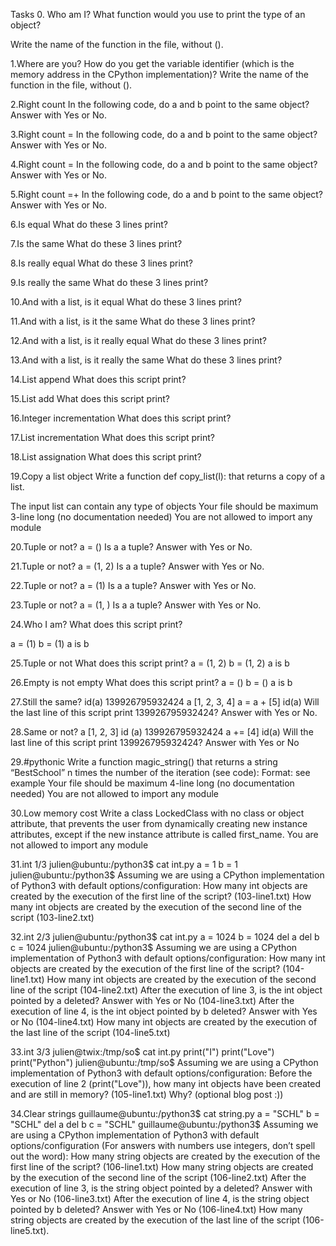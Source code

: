 Tasks 0. Who am I? What function would you use to print the type of an object?

Write the name of the function in the file, without ().

1.Where are you? How do you get the variable identifier (which is the memory address in the CPython implementation)?
Write the name of the function in the file, without ().

2.Right count In the following code, do a and b point to the same object? Answer with Yes or No.

3.Right count = In the following code, do a and b point to the same object? Answer with Yes or No.

4.Right count = In the following code, do a and b point to the same object? Answer with Yes or No.

5.Right count =+ In the following code, do a and b point to the same object? Answer with Yes or No.

6.Is equal What do these 3 lines print?

7.Is the same What do these 3 lines print?

8.Is really equal What do these 3 lines print?

9.Is really the same What do these 3 lines print?

10.And with a list, is it equal What do these 3 lines print?

11.And with a list, is it the same What do these 3 lines print?

12.And with a list, is it really equal What do these 3 lines print?

13.And with a list, is it really the same What do these 3 lines print?

14.List append What does this script print?

15.List add What does this script print?

16.Integer incrementation What does this script print?

17.List incrementation What does this script print?

18.List assignation What does this script print?

19.Copy a list object Write a function def copy_list(l): that returns a copy of a list.

The input list can contain any type of objects Your file should be maximum 3-line long (no documentation needed) You are not allowed to import any module

20.Tuple or not? a = () Is a a tuple? Answer with Yes or No.

21.Tuple or not? a = (1, 2) Is a a tuple? Answer with Yes or No.

22.Tuple or not? a = (1) Is a a tuple? Answer with Yes or No.

23.Tuple or not? a = (1, ) Is a a tuple? Answer with Yes or No.

24.Who I am? What does this script print?

a = (1) b = (1) a is b

25.Tuple or not What does this script print?
a = (1, 2) b = (1, 2) a is b

26.Empty is not empty What does this script print?
a = () b = () a is b

27.Still the same?
id(a) 139926795932424 a [1, 2, 3, 4] a = a + [5] id(a) Will the last line of this script print 139926795932424? Answer with Yes or No.

28.Same or not?
a [1, 2, 3] id (a) 139926795932424 a += [4] id(a) Will the last line of this script print 139926795932424? Answer with Yes or No

29.#pythonic Write a function magic_string() that returns a string “BestSchool” n times the number of the iteration (see code):
Format: see example Your file should be maximum 4-line long (no documentation needed) You are not allowed to import any module

30.Low memory cost Write a class LockedClass with no class or object attribute, that prevents the user from dynamically creating new instance attributes, except if the new instance attribute is called first_name.
You are not allowed to import any module

31.int 1/3 julien@ubuntu:/python3$ cat int.py a = 1 b = 1 julien@ubuntu:/python3$ Assuming we are using a CPython implementation of Python3 with default options/configuration:
How many int objects are created by the execution of the first line of the script? (103-line1.txt) How many int objects are created by the execution of the second line of the script (103-line2.txt)

32.int 2/3 julien@ubuntu:/python3$ cat int.py a = 1024 b = 1024 del a del b c = 1024 julien@ubuntu:/python3$ Assuming we are using a CPython implementation of Python3 with default options/configuration:
How many int objects are created by the execution of the first line of the script? (104-line1.txt) How many int objects are created by the execution of the second line of the script (104-line2.txt) After the execution of line 3, is the int object pointed by a deleted? Answer with Yes or No (104-line3.txt) After the execution of line 4, is the int object pointed by b deleted? Answer with Yes or No (104-line4.txt) How many int objects are created by the execution of the last line of the script (104-line5.txt)

33.int 3/3 julien@twix:/tmp/so$ cat int.py print("I") print("Love") print("Python") julien@ubuntu:/tmp/so$ Assuming we are using a CPython implementation of Python3 with default options/configuration:
Before the execution of line 2 (print("Love")), how many int objects have been created and are still in memory? (105-line1.txt) Why? (optional blog post :))

34.Clear strings guillaume@ubuntu:/python3$ cat string.py a = "SCHL" b = "SCHL" del a del b c = "SCHL" guillaume@ubuntu:/python3$ Assuming we are using a CPython implementation of Python3 with default options/configuration (For answers with numbers use integers, don’t spell out the word):
How many string objects are created by the execution of the first line of the script? (106-line1.txt) How many string objects are created by the execution of the second line of the script (106-line2.txt) After the execution of line 3, is the string object pointed by a deleted? Answer with Yes or No (106-line3.txt) After the execution of line 4, is the string object pointed by b deleted? Answer with Yes or No (106-line4.txt) How many string objects are created by the execution of the last line of the script (106-line5.txt).
